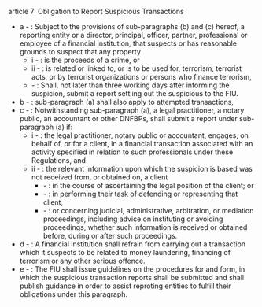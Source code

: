 article 7: Obligation to Report Suspicious Transactions

<ul>
			<li>a - : Subject to the provisions of sub-paragraphs (b) and (c) hereof, a reporting entity or a director, principal, officer, partner, professional or employee of a financial institution, that suspects or has reasonable grounds to suspect that any property<ul>
						<li>i - : is the proceeds of a crime, or<ul>
						</ul></li>						<li>ii - : is related or linked to, or is to be used for, terrorism, terrorist acts, or by terrorist organizations or persons who finance terrorism,<ul>
						</ul></li>						<li> - : Shall, not later than three working days after informing the suspicion, submit a report settling out the suspicious to the FIU.<ul>
						</ul></li>			</ul></li>			<li>b - : sub-paragraph (a) shall also apply to attempted transactions,<ul>
			</ul></li>			<li>c - : Notwithstanding sub-paragraph (a), a legal practitioner, a notary public, an accountant or other DNFBPs, shall submit a report under sub-paragraph (a) if:<ul>
						<li>i - : the legal practitioner, notary public or accountant, engages, on behalf of, or for a client, in a financial transaction associated with an activity specified in relation to such professionals under these Regulations, and<ul>
						</ul></li>						<li>ii - : the relevant information upon which the suspicion is based was not received from, or obtained on, a client<ul>
									<li> - : in the course of ascertaining the legal position of the client; or<ul>
									</ul></li>									<li> - : in performing their task of defending or representing that client,<ul>
									</ul></li>									<li> - : or concerning judicial, administrative, arbitration, or mediation proceedings, including advice on instituting or avoiding proceedings, whether such information is received or obtained before, during or after such proceedings.<ul>
									</ul></li>						</ul></li>			</ul></li>			<li>d - : A financial institution shall refrain from carrying out a transaction which it suspects to be related to money laundering, financing of terrorism or any other serious offence.<ul>
			</ul></li>			<li>e - : The FIU shall issue guidelines on the procedures for and form, in which the suspicious transaction reports shall be submitted and shall publish guidance in order to assist reproting entities to fulfill their obligations under this paragraph.<ul>
			</ul></li></ul>